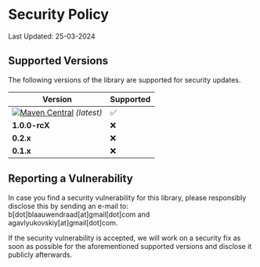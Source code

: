 # Security Policy

Last Updated: 25-03-2024

## Supported Versions

The following versions of the library are supported for security updates.

| Version                                                                                                                                                                                                                                                                                          | Supported          |
|--------------------------------------------------------------------------------------------------------------------------------------------------------------------------------------------------------------------------------------------------------------------------------------------------|--------------------|
| [![Maven Central](https://img.shields.io/maven-metadata/v.svg?metadataUrl=https%3A%2F%2Frepo1.maven.org%2Fmaven2%2Fdev%2Fblaauwendraad%2Fjson-masker%2Fmaven-metadata.xml&label=&color=green&style=flat-square)](https://central.sonatype.com/artifact/dev.blaauwendraad/json-masker) _(latest)_ | :white_check_mark: |
| **1.0.0-rcX**                                                                                                                                                                                                                                                                                    | :x:                |
| **0.2.x**                                                                                                                                                                                                                                                                                        | :x:                |
| **0.1.x**                                                                                                                                                                                                                                                                                        | :x:                |

## Reporting a Vulnerability

In case you find a security vulnerability for this library, please responsibly disclose this by sending an e-mail to:
b[dot]blaauwendraad[at]gmail[dot]com and agavlyukovskiy[at]gmail[dot]com.

If the security vulnerability is accepted, we will work on a security fix as soon as possible for the aforementioned
supported versions and disclose it publicly afterwards.
